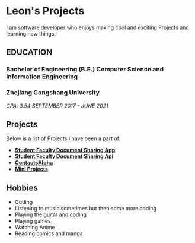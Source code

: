 # Leon's Projects
I am software developer who enjoys making cool and exciting Projects and learning new things. 

## EDUCATION
### Bachelor of Engineering (B.E.) Computer Science and Information Engineering
### Zhejiang Gongshang University
_GPA: 3.54_
_SEPTEMBER 2017 – JUNE 2021_

## Projects
Below is a list of Projects i have been a part of.

- **[Student Faculty Document Sharing App](https://bletomus.github.io/Student_Faculty-Document-Sharing-App/)**
- **[Student Faculty Document Sharing Api](https://bletomus.github.io/Student-Faculty-Document-Sharing-API/)**
- **[ContactsAlpha](https://bletomus.github.io/ContactsAlpha/)**
- **[Mini Projects](https://bletomus.github.io/Projects/)**

## Hobbies

- Coding
- Listening to music sometimes but then some more coding 
- Playing the guitar and coding
- Playing games
- Watching Anime
- Reading comics and manga




